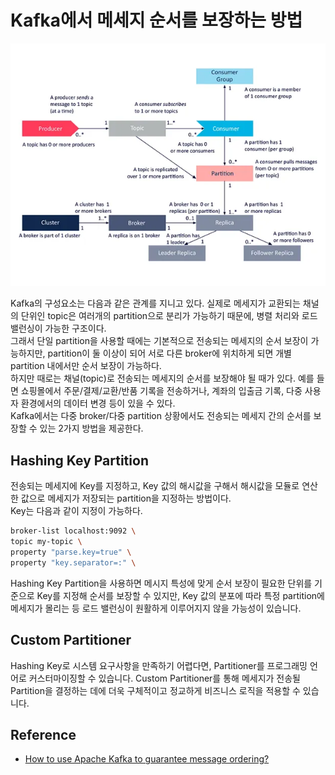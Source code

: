 # Kafka에서 메세지 순서를 보장하는 방법

![Kafka Components](../assets/kafka-components.webp)

Kafka의 구성요소는 다음과 같은 관계를 지니고 있다. 실제로 메세지가 교환되는 채널의 단위인 topic은 여러개의 partition으로 분리가 가능하기 때문에, 병렬 처리와 로드 밸런싱이 가능한 구조이다.  
그래서 단일 partition을 사용할 때에는 기본적으로 전송되는 메세지의 순서 보장이 가능하지만, partition이 둘 이상이 되어 서로 다른 broker에 위치하게 되면 개별 partition 내에서만 순서 보장이 가능하다.  
하지만 때로는 채널(topic)로 전송되는 메세지의 순서를 보장해야 될 때가 있다. 예를 들면 쇼핑몰에서 주문/결제/교환/반품 기록을 전송하거나, 계좌의 입출금 기록, 다중 사용자 환경에서의 데이터 변경 등이 있을 수 있다.  
Kafka에서는 다중 broker/다중 partition 상황에서도 전송되는 메세지 간의 순서를 보장할 수 있는 2가지 방법을 제공한다.

## Hashing Key Partition
전송되는 메세지에 Key를 지정하고, Key 값의 해시값을 구해서 해시값을 모듈로 연산한 값으로 메세지가 저장되는 partition을 지정하는 방법이다.  
Key는 다음과 같이 지정이 가능하다.
```bash
broker-list localhost:9092 \
topic my-topic \
property "parse.key=true" \
property "key.separator=:" \
```
Hashing Key Partition을 사용하면 메시지 특성에 맞게 순서 보장이 필요한 단위를 기준으로 Key를 지정해 순서를 보장할 수 있지만, Key 값의 분포에 따라 특정 partition에 메세지가 몰리는 등 로드 밸런싱이 원활하게 이루어지지 않을 가능성이 있습니다.

## Custom Partitioner
Hashing Key로 시스템 요구사항을 만족하기 어렵다면, Partitioner를 프로그래밍 언어로 커스터마이징할 수 있습니다. Custom Partitioner를 통해 메세지가 전송될 Partition을 결정하는 데에 더욱 구체적이고 정교하게 비즈니스 로직을 적용할 수 있습니다.

## Reference
- [How to use Apache Kafka to guarantee message ordering?](https://medium.com/latentview-data-services/how-to-use-apache-kafka-to-guarantee-message-ordering-ac2d00da6c22)